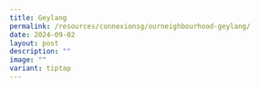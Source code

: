 ```yaml
---
title: Geylang
permalink: /resources/connexionsg/ourneighbourhood-geylang/
date: 2024-09-02
layout: post
description: ""
image: ""
variant: tiptap
---
```

